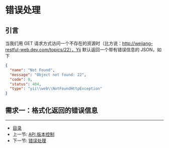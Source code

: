# 错误处理

## 引言

当我们用 GET 请求方式访问一个不存在的资源时（比方说：http://wejiang-restful-web.dev.com/topics/22），Yii 默认返回一个带有错误信息的 JSON，如下

```json
{
  "name": "Not Found",
  "message": "Object not found: 22",
  "code": 0,
  "status": 404,
  "type": "yii\\web\\NotFoundHttpException"
}
```

## 需求一：格式化返回的错误信息


-----------------

- [目录](/SUMMARY.md)
- 上一节: [API 版本控制](book/02/2.2.md)
- 下一节: [错误处理](book/02/2.4.md)